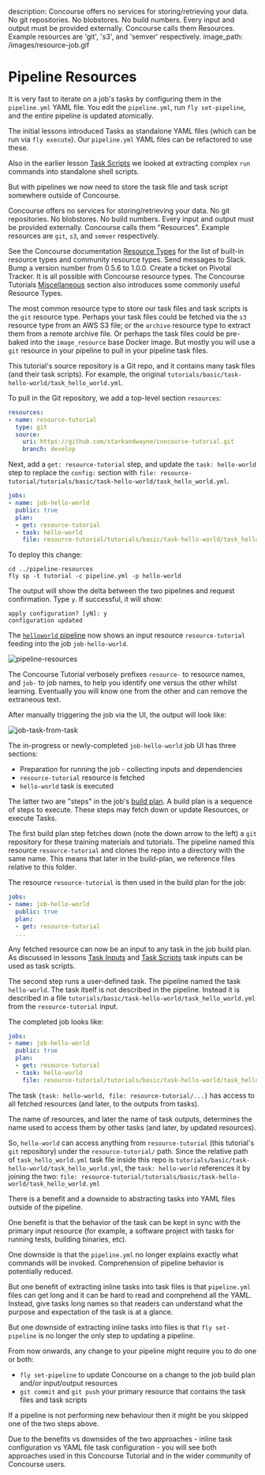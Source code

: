 description: Concourse offers no services for storing/retrieving your data. No git repositories. No blobstores. No build numbers. Every input and output must be provided externally. Concourse calls them Resources. Example resources are 'git', 's3', and 'semver' respectively.
image_path: /images/resource-job.gif

# Pipeline Resources

It is very fast to iterate on a job's tasks by configuring them in the `pipeline.yml` YAML file. You edit the `pipeline.yml`, run `fly set-pipeline`, and the entire pipeline is updated atomically.

The initial lessons introduced Tasks as standalone YAML files (which can be run via `fly execute`). Our `pipeline.yml` YAML files can be refactored to use these.

Also in the earlier lesson [Task Scripts](/basics/task-scripts/) we looked at extracting complex `run` commands into standalone shell scripts.

But with pipelines we now need to store the task file and task script somewhere outside of Concourse.

Concourse offers no services for storing/retrieving your data. No git repositories. No blobstores. No build numbers. Every input and output must be provided externally. Concourse calls them "Resources". Example resources are `git`, `s3`, and `semver` respectively.

See the Concourse documentation [Resource Types](https://concourse-ci.org/resource-types.html) for the list of built-in resource types and community resource types. Send messages to Slack. Bump a version number from 0.5.6 to 1.0.0. Create a ticket on Pivotal Tracker. It is all possible with Concourse resource types. The Concourse Tutorials [Miscellaneous](/miscellaneous/) section also introduces some commonly useful Resource Types.

The most common resource type to store our task files and task scripts is the `git` resource type. Perhaps your task files could be fetched via the `s3` resource type from an AWS S3 file; or the `archive` resource type to extract them from a remote archive file. Or perhaps the task files could be pre-baked into the `image_resource` base Docker image. But mostly you will use a `git` resource in your pipeline to pull in your pipeline task files.

This tutorial's source repository is a Git repo, and it contains many task files (and their task scripts). For example, the original `tutorials/basic/task-hello-world/task_hello_world.yml`.

To pull in the Git repository, we add a top-level section `resources`:

```yaml
resources:
- name: resource-tutorial
  type: git
  source:
    uri: https://github.com/starkandwayne/concourse-tutorial.git
    branch: develop
```

Next, add a `get: resource-tutorial` step, and update the `task: hello-world` step to replace the `config:` section with `file: resource-tutorial/tutorials/basic/task-hello-world/task_hello_world.yml`.

```yaml
jobs:
- name: job-hello-world
  public: true
  plan:
  - get: resource-tutorial
  - task: hello-world
    file: resource-tutorial/tutorials/basic/task-hello-world/task_hello_world.yml
```

To deploy this change:

```
cd ../pipeline-resources
fly sp -t tutorial -c pipeline.yml -p hello-world
```

The output will show the delta between the two pipelines and request confirmation. Type `y`. If successful, it will show:

```
apply configuration? [yN]: y
configuration updated
```

The [`helloworld` pipeline](http://127.0.0.1:8080/teams/main/pipelines/helloworld) now shows an input resource `resource-tutorial` feeding into the job `job-hello-world`.

![pipeline-resources](/images/resource-job.gif)

The Concourse Tutorial verbosely prefixes `resource-` to resource names, and `job-` to job names, to help you identify one versus the other whilst learning. Eventually you will know one from the other and can remove the extraneous text.

After manually triggering the job via the UI, the output will look like:

![job-task-from-task](/images/job-task-from-task.png)

The in-progress or newly-completed `job-hello-world` job UI has three sections:

* Preparation for running the job - collecting inputs and dependencies
* `resource-tutorial` resource is fetched
* `hello-world` task is executed

The latter two are "steps" in the job's [build plan](http://concourse-ci.org/build-plans.html). A build plan is a sequence of steps to execute. These steps may fetch down or update Resources, or execute Tasks.

The first build plan step fetches down (note the down arrow to the left) a `git` repository for these training materials and tutorials. The pipeline named this resource `resource-tutorial` and clones the repo into a directory with the same name. This means that later in the build-plan, we reference files relative to this folder.

The resource `resource-tutorial` is then used in the build plan for the job:

```yaml
jobs:
- name: job-hello-world
  public: true
  plan:
  - get: resource-tutorial
  ...
```

Any fetched resource can now be an input to any task in the job build plan. As discussed in lessons [Task Inputs](/basics/task-inputs/) and [Task Scripts](/basics/task-scripts/) task inputs can be used as task scripts.

The second step runs a user-defined task. The pipeline named the task `hello-world`. The task itself is not described in the pipeline. Instead it is described in a file `tutorials/basic/task-hello-world/task_hello_world.yml` from the `resource-tutorial` input.

The completed job looks like:

```yaml
jobs:
- name: job-hello-world
  public: true
  plan:
  - get: resource-tutorial
  - task: hello-world
    file: resource-tutorial/tutorials/basic/task-hello-world/task_hello_world.yml
```

The task `{task: hello-world, file: resource-tutorial/...}` has access to all fetched resources (and later, to the outputs from tasks).

The name of resources, and later the name of task outputs, determines the name used to access them by other tasks (and later, by updated resources).

So, `hello-world` can access anything from `resource-tutorial` (this tutorial's `git` repository) under the `resource-tutorial/` path. Since the relative path of `task_hello_world.yml` task file inside this repo is `tutorials/basic/task-hello-world/task_hello_world.yml`, the `task: hello-world` references it by joining the two: `file: resource-tutorial/tutorials/basic/task-hello-world/task_hello_world.yml`

There is a benefit and a downside to abstracting tasks into YAML files outside of the pipeline.

One benefit is that the behavior of the task can be kept in sync with the primary input resource (for example, a software project with tasks for running tests, building binaries, etc).

One downside is that the `pipeline.yml` no longer explains exactly what commands will be invoked. Comprehension of pipeline behavior is potentially reduced.

But one benefit of extracting inline tasks into task files is that `pipeline.yml` files can get long and it can be hard to read and comprehend all the YAML. Instead, give tasks long names so that readers can understand what the purpose and expectation of the task is at a glance.

But one downside of extracting inline tasks into files is that `fly set-pipeline` is no longer the only step to updating a pipeline.

From now onwards, any change to your pipeline might require you to do one or both:

* `fly set-pipeline` to update Concourse on a change to the job build plan and/or input/output resources
* `git commit` and `git push` your primary resource that contains the task files and task scripts

If a pipeline is not performing new behaviour then it might be you skipped one of the two steps above.

Due to the benefits vs downsides of the two approaches - inline task configuration vs YAML file task configuration - you will see both approaches used in this Concourse Tutorial and in the wider community of Concourse users.
